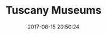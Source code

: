---
layout: map
title:  "Tuscany Museums"
date:   2017-08-15 20:50:24
description: A lot of museums in Tuscany in Italy.
source: "http://dati.toscana.it/dataset/rt-musei/resource/164d3a36-ede9-44a7-8f01-d9431f9f0cff"
categories: mappe
dataset: "tuscany_museums"
marker:
  - icon: home
    color: red
    prefix: fa
---